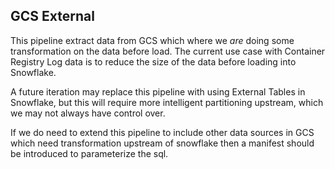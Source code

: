 ## GCS External

This pipeline extract data from GCS which where we _are_ doing some transformation on the data before load. The current use case with Container Registry Log data is to reduce the size of the data before loading into Snowflake.

A future iteration may replace this pipeline with using External Tables in Snowflake, but this will require more intelligent partitioning upstream, which we may not always have control over.

If we do need to extend this pipeline to include other data sources in GCS which need transformation upstream of snowflake then a manifest should be introduced to parameterize the sql.